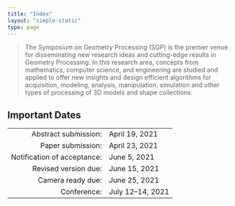 ```yaml
---
title: "Index"
layout: "simple-static"
type: page
---
```


> The Symposium on Geometry Processing (SGP) is the premier venue for
> disseminating new research ideas and cutting-edge results in Geometry
> Processing. In this research area, concepts from mathematics, computer science,
> and engineering are studied and applied to offer new insights and design
> efficient algorithms for acquisition, modeling, analysis, manipulation,
> simulation and other types of processing of 3D models and shape collections.

<!-- put this into partial to reuse on submissions page -->

## Important Dates 

| | |
|--:|:--|
|Abstract submission:| April 19, 2021
|Paper submission:| April 23, 2021
|Notification of acceptance:| June 5, 2021
|Revised version due:| June 15, 2021
|Camera ready due:| June 25, 2021
|Conference:| July 12–14, 2021
